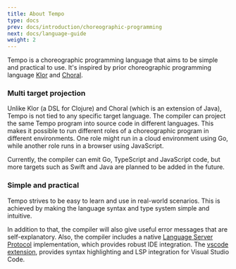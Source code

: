 ```yaml
---
title: About Tempo
type: docs
prev: docs/introduction/choreographic-programming
next: docs/language-guide
weight: 2
---
```


Tempo is a choreographic programming language that aims to be simple and practical to use.
It's inspired by prior choreographic programming language [Klor](https://github.com/lovrosdu/klor) and [Choral](https://www.choral-lang.org/).

### Multi target projection

Unlike Klor (a DSL for Clojure) and Choral (which is an extension of Java),
Tempo is not tied to any specific target language.
The compiler can project the same Tempo program into source code in different languages.
This makes it possible to run different roles of a choreographic program in different environments.
One role might run in a cloud environment using Go, while another role runs in a browser using JavaScript.

Currently, the compiler can emit Go, TypeScript and JavaScript code, but more targets such as Swift and Java are planned to be added in the future.

### Simple and practical

Tempo strives to be easy to learn and use in real-world scenarios.
This is achieved by making the language syntax and type system simple and intuitive.

In addition to that, the compiler will also give useful error messages that are self-explanatory.
Also, the compiler includes a native [Language Server Protocol](https://microsoft.github.io/language-server-protocol/) implementation, which provides robust IDE integration.
The [vscode extension](https://marketplace.visualstudio.com/items?itemName=tempo-lang.vscode-tempo), provides syntax highlighting and LSP integration for Visual Studio Code.
